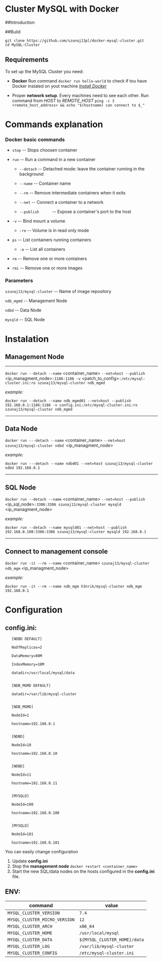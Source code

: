 # Cluster MySQL with Docker
##Introduction


##Build

    git clone https://github.com/szunaj13pl/docker-mysql-cluster.git
    cd MySQL-Cluster


## Requirements
To set up the MySQL Cluster you need:

* **Docker**
Run command `docker run hello-world` to check if tou have Docker instaled on yout machine
[_Install Docker_](https://docs.docker.com/engine/installation/)

* Proper **network setup**. Every machines need to see each other.
Run command from _HOST_ to _REMOTE_HOST_
`ping -c 3 <remote_host_address> && echo "$(hostname) can connect to $_"` 


Commands explanation
===========

### Docker basic commands

* `stop`        -- Stops choosen container

* `run`         -- Run a command in a new container

  * `--detach`  -- Detached mode: leave the container running in the background

  * `--name`  -- Container name

  * `--rm`  -- Remove intermediate containers when it exits

  * `--net`  -- Connect a container to a network

  * `--publish`            -- Expose a container's port to the host

* `-v`  -- Bind mount a volume

  * `:ro`  -- Volume is in read only mode

* `ps`  -- List containers running containers

  * `-a`  -- List all containers

* `rm`  -- Remove one or more containers

* `rmi`  -- Remove one or more images


### Parameters

`szunaj13/mysql-cluster`  -- Name of image repository

`ndb_mgmd`  -- Management Node

`ndbd`  -- Data Node

`mysqld`  -- SQL Node

# Instalation
## Management Node
---
`docker run --detach --name` <container_name> `--net=host --publish` <ip_managment_node>`:1186:1186 -v` <patch_to_config>`:/etc/mysql-cluster.ini:ro szunaj13/mysql-cluster ndb_mgmd`

_example:_

`docker run --detach --name ndb_mgmd01 --net=host --publish 192.168.0.1:1186:1186 -v config.ini:/etc/mysql-cluster.ini:ro szunaj13/mysql-cluster ndb_mgmd`

---

Data Node
---------

`docker run ---detach --name` <container_name> `--net=host szunaj13/mysql-cluster ndbd `<ip_managment_node>

_example:_

`docker run ---detach --name ndbd01 --net=host szunaj13/mysql-cluster ndbd 192.168.0.1`

---
## SQL Node

`docker run --detach --name` <container_name> `--net=host --publish` <ip_sql_node>`:3306:3306 szunaj13/mysql-cluster mysqld` <ip_managment_node>

_example:_

`docker run --detach --name mysqld01 --net=host --publish 192.168.0.100:3306:3306 szunaj13/mysql-cluster mysqld 192.168.0.1`

---
## Connect to management console

`docker run -it --rm --name` <container_name> `szunaj13/mysql-cluster ndb_mgm` <ip_managment_node>

_example:_

`docker run -it --rm --name ndb_mgm h3nrik/mysql-cluster ndb_mgm 192.168.0.1`

Configuration
=============

## config.ini:
```
   [NDBD DEFAULT]

   NoOfReplicas=2

   DataMemory=80M

   IndexMemory=18M

   datadir=/usr/local/mysql/data


   [NDB_MGMD DEFAULT]

   datadir=/var/lib/mysql-cluster


   [NDB_MGMD]

   NodeId=1

   hostname=192.168.0.1


   [NDBD]

   NodeId=10

   hostname=192.168.0.10


   [NDBD]

   NodeId=11

   hostname=192.168.0.11


   [MYSQLD]

   NodeId=100

   hostname=192.168.0.100


   [MYSQLD]

   NodeId=101

   hostname=192.168.0.101
```
You can easily change configuration

1. Update __config.ini__
2. Stop the __management node__ `docker restart <container_name>`
3. Start the new SQL/data nodes on the hosts configured in the __config.ini__ file.

ENV:
----
|       command                 |       value                   |
|-------------------------------|-------------------------------|
|`MYSQL_CLUSTER_VERSION`        | `7.4`                         |
|`MYSQL_CLUSTER_MICRO_VERSION`  | `12`                          |
|`MYSQL_CLUSTER_ARCH`           | `x86_64`                      |
|`MYSQL_CLUSTER_HOME`           | `/usr/local/mysql`            |
|`MYSQL_CLUSTER_DATA`           | `${MYSQL_CLUSTER_HOME}/data`  |
|`MYSQL_CLUSTER_LOG`            | `/var/lib/mysql-cluster`      |
|`MYSQL_CLUSTER_CONFIG`         | `/etc/mysql-cluster.ini`      |
